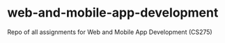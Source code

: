 # web-and-mobile-app-development
Repo of all assignments for Web and Mobile App Development (CS275)
